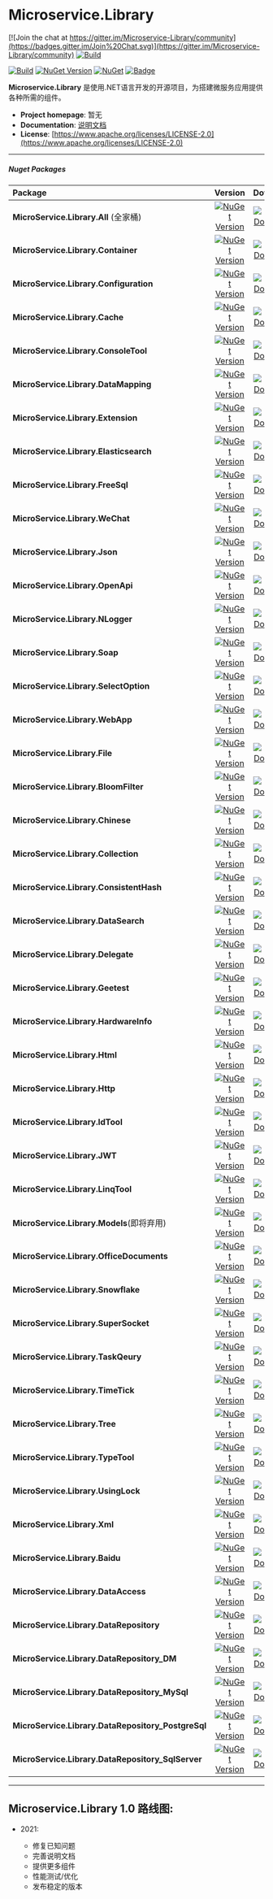 # Microservice.Library
[![Join the chat at https://gitter.im/Microservice-Library/community](https://badges.gitter.im/Join%20Chat.svg)](https://gitter.im/Microservice-Library/community)
[![Build](https://github.com/Lc3586/Microservice.Library/workflows/build/badge.svg)](https://github.com/Lc3586/Microservice.Library/actions?query=workflow%3Abuild)

[![Build](https://github.com/Lc3586/Microservice.Library/workflows/nuget-release/badge.svg)](https://github.com/Lc3586/Microservice.Library/actions?query=workflow%3Anuget-release)
[![NuGet Version](https://img.shields.io/nuget/v/MicroService.Library.All.svg?style=flat)](https://www.nuget.org/packages/MicroService.Library.All/)
[![NuGet](https://img.shields.io/nuget/dt/MicroService.Library.All.svg)](https://www.nuget.org/packages/MicroService.Library.All)
[![Badge](https://img.shields.io/badge/link-996.icu-red.svg)](https://996.icu/#/zh_CN)

**Microservice.Library** 是使用.NET语言开发的开源项目，为搭建微服务应用提供各种所需的组件。


- **Project homepage**:		暂无
- **Documentation**:		[说明文档](https://github.com/Lc3586/Microservice/blob/master/docs/.Net%20Core开发框架概述.docx)
- **License**: 				[https://www.apache.org/licenses/LICENSE-2.0](https://www.apache.org/licenses/LICENSE-2.0)

---

##### Nuget Packages

| Package           |                           Version                            |                           Download                           |
| :---------------- | :----------------------------------------------------------: | :----------------------------------------------------------: |
| **MicroService.Library.All** (全家桶)| [![NuGet Version](https://img.shields.io/nuget/vpre/MicroService.Library.All.svg?style=flat)](https://www.nuget.org/packages/MicroService.Library.All/) | [![NuGet Download](https://img.shields.io/nuget/dt/MicroService.Library.All.svg?style=flat)](https://www.nuget.org/packages/MicroService.Library.All/) |
| **MicroService.Library.Container** | [![NuGet Version](https://img.shields.io/nuget/vpre/MicroService.Library.Container.svg?style=flat)](https://www.nuget.org/packages/MicroService.Library.Container/) | [![NuGet Download](https://img.shields.io/nuget/dt/MicroService.Library.Container.svg?style=flat)](https://www.nuget.org/packages/MicroService.Library.Container/) |
| **MicroService.Library.Configuration** | [![NuGet Version](https://img.shields.io/nuget/vpre/MicroService.Library.Configuration.svg?style=flat)](https://www.nuget.org/packages/MicroService.Library.Configuration/) | [![NuGet Download](https://img.shields.io/nuget/dt/MicroService.Library.Configuration.svg?style=flat)](https://www.nuget.org/packages/MicroService.Library.Configuration/) |
| **MicroService.Library.Cache** | [![NuGet Version](https://img.shields.io/nuget/vpre/MicroService.Library.Cache.svg?style=flat)](https://www.nuget.org/packages/MicroService.Library.Cache/) | [![NuGet Download](https://img.shields.io/nuget/dt/MicroService.Library.Cache.svg?style=flat)](https://www.nuget.org/packages/MicroService.Library.Cache/) |
| **MicroService.Library.ConsoleTool** | [![NuGet Version](https://img.shields.io/nuget/vpre/MicroService.Library.ConsoleTool.svg?style=flat)](https://www.nuget.org/packages/MicroService.Library.ConsoleTool/) | [![NuGet Download](https://img.shields.io/nuget/dt/MicroService.Library.ConsoleTool.svg?style=flat)](https://www.nuget.org/packages/MicroService.Library.ConsoleTool/) |
| **MicroService.Library.DataMapping** | [![NuGet Version](https://img.shields.io/nuget/vpre/MicroService.Library.DataMapping.svg?style=flat)](https://www.nuget.org/packages/MicroService.Library.DataMapping/) | [![NuGet Download](https://img.shields.io/nuget/dt/MicroService.Library.DataMapping.svg?style=flat)](https://www.nuget.org/packages/MicroService.Library.DataMapping/) |
| **MicroService.Library.Extension** | [![NuGet Version](https://img.shields.io/nuget/vpre/MicroService.Library.Extension.svg?style=flat)](https://www.nuget.org/packages/MicroService.Library.Extension/) | [![NuGet Download](https://img.shields.io/nuget/dt/MicroService.Library.Extension.svg?style=flat)](https://www.nuget.org/packages/MicroService.Library.Extension/) |
| **MicroService.Library.Elasticsearch** | [![NuGet Version](https://img.shields.io/nuget/vpre/MicroService.Library.Elasticsearch.svg?style=flat)](https://www.nuget.org/packages/MicroService.Library.Elasticsearch/) | [![NuGet Download](https://img.shields.io/nuget/dt/MicroService.Library.Elasticsearch.svg?style=flat)](https://www.nuget.org/packages/MicroService.Library.Elasticsearch/) |
| **MicroService.Library.FreeSql** | [![NuGet Version](https://img.shields.io/nuget/vpre/MicroService.Library.FreeSql.svg?style=flat)](https://www.nuget.org/packages/MicroService.Library.FreeSql/) | [![NuGet Download](https://img.shields.io/nuget/dt/MicroService.Library.FreeSql.svg?style=flat)](https://www.nuget.org/packages/MicroService.Library.FreeSql/) |
| **MicroService.Library.WeChat** | [![NuGet Version](https://img.shields.io/nuget/vpre/MicroService.Library.WeChat.svg?style=flat)](https://www.nuget.org/packages/MicroService.Library.WeChat/) | [![NuGet Download](https://img.shields.io/nuget/dt/MicroService.Library.WeChat.svg?style=flat)](https://www.nuget.org/packages/MicroService.Library.WeChat/) |
| **MicroService.Library.Json** | [![NuGet Version](https://img.shields.io/nuget/vpre/MicroService.Library.Json.svg?style=flat)](https://www.nuget.org/packages/MicroService.Library.Json/) | [![NuGet Download](https://img.shields.io/nuget/dt/MicroService.Library.Json.svg?style=flat)](https://www.nuget.org/packages/MicroService.Library.Json/) |
| **MicroService.Library.OpenApi** | [![NuGet Version](https://img.shields.io/nuget/vpre/MicroService.Library.OpenApi.svg?style=flat)](https://www.nuget.org/packages/MicroService.Library.OpenApi/) | [![NuGet Download](https://img.shields.io/nuget/dt/MicroService.Library.OpenApi.svg?style=flat)](https://www.nuget.org/packages/MicroService.Library.OpenApi/) |
| **MicroService.Library.NLogger** | [![NuGet Version](https://img.shields.io/nuget/vpre/MicroService.Library.NLogger.svg?style=flat)](https://www.nuget.org/packages/MicroService.Library.NLogger/) | [![NuGet Download](https://img.shields.io/nuget/dt/MicroService.Library.NLogger.svg?style=flat)](https://www.nuget.org/packages/MicroService.Library.NLogger/) |
| **MicroService.Library.Soap** | [![NuGet Version](https://img.shields.io/nuget/vpre/MicroService.Library.Soap.svg?style=flat)](https://www.nuget.org/packages/MicroService.Library.Soap/) | [![NuGet Download](https://img.shields.io/nuget/dt/MicroService.Library.Soap.svg?style=flat)](https://www.nuget.org/packages/MicroService.Library.Soap/) |
| **MicroService.Library.SelectOption** | [![NuGet Version](https://img.shields.io/nuget/vpre/MicroService.Library.SelectOption.svg?style=flat)](https://www.nuget.org/packages/MicroService.Library.SelectOption/) | [![NuGet Download](https://img.shields.io/nuget/dt/MicroService.Library.SelectOption.svg?style=flat)](https://www.nuget.org/packages/MicroService.Library.SelectOption/) |
| **MicroService.Library.WebApp** | [![NuGet Version](https://img.shields.io/nuget/vpre/MicroService.Library.WebApp.svg?style=flat)](https://www.nuget.org/packages/MicroService.Library.WebApp/) | [![NuGet Download](https://img.shields.io/nuget/dt/MicroService.Library.WebApp.svg?style=flat)](https://www.nuget.org/packages/MicroService.Library.WebApp/) |
| **MicroService.Library.File** | [![NuGet Version](https://img.shields.io/nuget/vpre/MicroService.Library.File.svg?style=flat)](https://www.nuget.org/packages/MicroService.Library.File/) | [![NuGet Download](https://img.shields.io/nuget/dt/MicroService.Library.File.svg?style=flat)](https://www.nuget.org/packages/MicroService.Library.File/) |
| **MicroService.Library.BloomFilter** | [![NuGet Version](https://img.shields.io/nuget/vpre/MicroService.Library.BloomFilter.svg?style=flat)](https://www.nuget.org/packages/MicroService.Library.BloomFilter/) | [![NuGet Download](https://img.shields.io/nuget/dt/MicroService.Library.BloomFilter.svg?style=flat)](https://www.nuget.org/packages/MicroService.Library.BloomFilter/) |
| **MicroService.Library.Chinese** | [![NuGet Version](https://img.shields.io/nuget/vpre/MicroService.Library.Chinese.svg?style=flat)](https://www.nuget.org/packages/MicroService.Library.Chinese/) | [![NuGet Download](https://img.shields.io/nuget/dt/MicroService.Library.Chinese.svg?style=flat)](https://www.nuget.org/packages/MicroService.Library.Chinese/) |
| **MicroService.Library.Collection** | [![NuGet Version](https://img.shields.io/nuget/vpre/MicroService.Library.Collection.svg?style=flat)](https://www.nuget.org/packages/MicroService.Library.Collection/) | [![NuGet Download](https://img.shields.io/nuget/dt/MicroService.Library.Collection.svg?style=flat)](https://www.nuget.org/packages/MicroService.Library.Collection/) |
| **MicroService.Library.ConsistentHash** | [![NuGet Version](https://img.shields.io/nuget/vpre/MicroService.Library.ConsistentHash.svg?style=flat)](https://www.nuget.org/packages/MicroService.Library.ConsistentHash/) | [![NuGet Download](https://img.shields.io/nuget/dt/MicroService.Library.ConsistentHash.svg?style=flat)](https://www.nuget.org/packages/MicroService.Library.ConsistentHash/) |
| **MicroService.Library.DataSearch** | [![NuGet Version](https://img.shields.io/nuget/vpre/MicroService.Library.DataSearch.svg?style=flat)](https://www.nuget.org/packages/MicroService.Library.DataSearch/) | [![NuGet Download](https://img.shields.io/nuget/dt/MicroService.Library.DataSearch.svg?style=flat)](https://www.nuget.org/packages/MicroService.Library.DataSearch/) |
| **MicroService.Library.Delegate** | [![NuGet Version](https://img.shields.io/nuget/vpre/MicroService.Library.Delegate.svg?style=flat)](https://www.nuget.org/packages/MicroService.Library.Delegate/) | [![NuGet Download](https://img.shields.io/nuget/dt/MicroService.Library.Delegate.svg?style=flat)](https://www.nuget.org/packages/MicroService.Library.Delegate/) |
| **MicroService.Library.Geetest** | [![NuGet Version](https://img.shields.io/nuget/vpre/MicroService.Library.Geetest.svg?style=flat)](https://www.nuget.org/packages/MicroService.Library.Geetest/) | [![NuGet Download](https://img.shields.io/nuget/dt/MicroService.Library.Geetest.svg?style=flat)](https://www.nuget.org/packages/MicroService.Library.Geetest/) |
| **MicroService.Library.HardwareInfo** | [![NuGet Version](https://img.shields.io/nuget/vpre/MicroService.Library.HardwareInfo.svg?style=flat)](https://www.nuget.org/packages/MicroService.Library.HardwareInfo/) | [![NuGet Download](https://img.shields.io/nuget/dt/MicroService.Library.HardwareInfo.svg?style=flat)](https://www.nuget.org/packages/MicroService.Library.HardwareInfo/) |
| **MicroService.Library.Html** | [![NuGet Version](https://img.shields.io/nuget/vpre/MicroService.Library.Html.svg?style=flat)](https://www.nuget.org/packages/MicroService.Library.Html/) | [![NuGet Download](https://img.shields.io/nuget/dt/MicroService.Library.Html.svg?style=flat)](https://www.nuget.org/packages/MicroService.Library.Html/) |
| **MicroService.Library.Http** | [![NuGet Version](https://img.shields.io/nuget/vpre/MicroService.Library.Http.svg?style=flat)](https://www.nuget.org/packages/MicroService.Library.Http/) | [![NuGet Download](https://img.shields.io/nuget/dt/MicroService.Library.Http.svg?style=flat)](https://www.nuget.org/packages/MicroService.Library.Http/) |
| **MicroService.Library.IdTool** | [![NuGet Version](https://img.shields.io/nuget/vpre/MicroService.Library.IdTool.svg?style=flat)](https://www.nuget.org/packages/MicroService.Library.IdTool/) | [![NuGet Download](https://img.shields.io/nuget/dt/MicroService.Library.IdTool.svg?style=flat)](https://www.nuget.org/packages/MicroService.Library.IdTool/) |
| **MicroService.Library.JWT** | [![NuGet Version](https://img.shields.io/nuget/vpre/MicroService.Library.JWT.svg?style=flat)](https://www.nuget.org/packages/MicroService.Library.JWT/) | [![NuGet Download](https://img.shields.io/nuget/dt/MicroService.Library.JWT.svg?style=flat)](https://www.nuget.org/packages/MicroService.Library.JWT/) |
| **MicroService.Library.LinqTool** | [![NuGet Version](https://img.shields.io/nuget/vpre/MicroService.Library.LinqTool.svg?style=flat)](https://www.nuget.org/packages/MicroService.Library.LinqTool/) | [![NuGet Download](https://img.shields.io/nuget/dt/MicroService.Library.LinqTool.svg?style=flat)](https://www.nuget.org/packages/MicroService.Library.LinqTool/) |
| **MicroService.Library.Models**(即将弃用) | [![NuGet Version](https://img.shields.io/nuget/vpre/MicroService.Library.Models.svg?style=flat)](https://www.nuget.org/packages/MicroService.Library.Models/) | [![NuGet Download](https://img.shields.io/nuget/dt/MicroService.Library.Models.svg?style=flat)](https://www.nuget.org/packages/MicroService.Library.Models/) |
| **MicroService.Library.OfficeDocuments** | [![NuGet Version](https://img.shields.io/nuget/vpre/MicroService.Library.OfficeDocuments.svg?style=flat)](https://www.nuget.org/packages/MicroService.Library.OfficeDocuments/) | [![NuGet Download](https://img.shields.io/nuget/dt/MicroService.Library.OfficeDocuments.svg?style=flat)](https://www.nuget.org/packages/MicroService.Library.OfficeDocuments/) |
| **MicroService.Library.Snowflake** | [![NuGet Version](https://img.shields.io/nuget/vpre/MicroService.Library.Snowflake.svg?style=flat)](https://www.nuget.org/packages/MicroService.Library.Snowflake/) | [![NuGet Download](https://img.shields.io/nuget/dt/MicroService.Library.Snowflake.svg?style=flat)](https://www.nuget.org/packages/MicroService.Library.Snowflake/) |
| **MicroService.Library.SuperSocket** | [![NuGet Version](https://img.shields.io/nuget/vpre/MicroService.Library.SuperSocket.svg?style=flat)](https://www.nuget.org/packages/MicroService.Library.SuperSocket/) | [![NuGet Download](https://img.shields.io/nuget/dt/MicroService.Library.SuperSocket.svg?style=flat)](https://www.nuget.org/packages/MicroService.Library.SuperSocket/) |
| **MicroService.Library.TaskQeury** | [![NuGet Version](https://img.shields.io/nuget/vpre/MicroService.Library.TaskQeury.svg?style=flat)](https://www.nuget.org/packages/MicroService.Library.TaskQeury/) | [![NuGet Download](https://img.shields.io/nuget/dt/MicroService.Library.TaskQeury.svg?style=flat)](https://www.nuget.org/packages/MicroService.Library.TaskQeury/) |
| **MicroService.Library.TimeTick** | [![NuGet Version](https://img.shields.io/nuget/vpre/MicroService.Library.TimeTick.svg?style=flat)](https://www.nuget.org/packages/MicroService.Library.TimeTick/) | [![NuGet Download](https://img.shields.io/nuget/dt/MicroService.Library.TimeTick.svg?style=flat)](https://www.nuget.org/packages/MicroService.Library.TimeTick/) |
| **MicroService.Library.Tree** | [![NuGet Version](https://img.shields.io/nuget/vpre/MicroService.Library.Tree.svg?style=flat)](https://www.nuget.org/packages/MicroService.Library.Tree/) | [![NuGet Download](https://img.shields.io/nuget/dt/MicroService.Library.Tree.svg?style=flat)](https://www.nuget.org/packages/MicroService.Library.Tree/) |
| **MicroService.Library.TypeTool** | [![NuGet Version](https://img.shields.io/nuget/vpre/MicroService.Library.TypeTool.svg?style=flat)](https://www.nuget.org/packages/MicroService.Library.TypeTool/) | [![NuGet Download](https://img.shields.io/nuget/dt/MicroService.Library.TypeTool.svg?style=flat)](https://www.nuget.org/packages/MicroService.Library.TypeTool/) |
| **MicroService.Library.UsingLock** | [![NuGet Version](https://img.shields.io/nuget/vpre/MicroService.Library.UsingLock.svg?style=flat)](https://www.nuget.org/packages/MicroService.Library.UsingLock/) | [![NuGet Download](https://img.shields.io/nuget/dt/MicroService.Library.UsingLock.svg?style=flat)](https://www.nuget.org/packages/MicroService.Library.UsingLock/) |
| **MicroService.Library.Xml** | [![NuGet Version](https://img.shields.io/nuget/vpre/MicroService.Library.Xml.svg?style=flat)](https://www.nuget.org/packages/MicroService.Library.Xml/) | [![NuGet Download](https://img.shields.io/nuget/dt/MicroService.Library.Xml.svg?style=flat)](https://www.nuget.org/packages/MicroService.Library.Xml/) |
| **MicroService.Library.Baidu** | [![NuGet Version](https://img.shields.io/nuget/vpre/MicroService.Library.Baidu.svg?style=flat)](https://www.nuget.org/packages/MicroService.Library.Baidu/) | [![NuGet Download](https://img.shields.io/nuget/dt/MicroService.Library.Baidu.svg?style=flat)](https://www.nuget.org/packages/MicroService.Library.Baidu/) |
| **MicroService.Library.DataAccess** | [![NuGet Version](https://img.shields.io/nuget/vpre/MicroService.Library.DataAccess.svg?style=flat)](https://www.nuget.org/packages/MicroService.Library.DataAccess/) | [![NuGet Download](https://img.shields.io/nuget/dt/MicroService.Library.DataAccess.svg?style=flat)](https://www.nuget.org/packages/MicroService.Library.DataAccess/) |
| **MicroService.Library.DataRepository** | [![NuGet Version](https://img.shields.io/nuget/vpre/MicroService.Library.DataRepository.svg?style=flat)](https://www.nuget.org/packages/MicroService.Library.DataRepository/) | [![NuGet Download](https://img.shields.io/nuget/dt/MicroService.Library.DataRepository.svg?style=flat)](https://www.nuget.org/packages/MicroService.Library.DataRepository/) |
| **MicroService.Library.DataRepository_DM** | [![NuGet Version](https://img.shields.io/nuget/vpre/MicroService.Library.DataRepository_DM.svg?style=flat)](https://www.nuget.org/packages/MicroService.Library.DataRepository_DM/) | [![NuGet Download](https://img.shields.io/nuget/dt/MicroService.Library.DataRepository_DM.svg?style=flat)](https://www.nuget.org/packages/MicroService.Library.DataRepository_DM/) |
| **MicroService.Library.DataRepository_MySql** | [![NuGet Version](https://img.shields.io/nuget/vpre/MicroService.Library.DataRepository_MySql.svg?style=flat)](https://www.nuget.org/packages/MicroService.Library.DataRepository_MySql/) | [![NuGet Download](https://img.shields.io/nuget/dt/MicroService.Library.DataRepository_MySql.svg?style=flat)](https://www.nuget.org/packages/MicroService.Library.DataRepository_MySql/) |
| **MicroService.Library.DataRepository_PostgreSql** | [![NuGet Version](https://img.shields.io/nuget/vpre/MicroService.Library.DataRepository_PostgreSql.svg?style=flat)](https://www.nuget.org/packages/MicroService.Library.DataRepository_PostgreSql/) | [![NuGet Download](https://img.shields.io/nuget/dt/MicroService.Library.DataRepository_PostgreSql.svg?style=flat)](https://www.nuget.org/packages/MicroService.Library.DataRepository_PostgreSql/) |
| **MicroService.Library.DataRepository_SqlServer** | [![NuGet Version](https://img.shields.io/nuget/vpre/MicroService.Library.DataRepository_SqlServer.svg?style=flat)](https://www.nuget.org/packages/MicroService.Library.DataRepository_SqlServer/) | [![NuGet Download](https://img.shields.io/nuget/dt/MicroService.Library.DataRepository_SqlServer.svg?style=flat)](https://www.nuget.org/packages/MicroService.Library.DataRepository_SqlServer/) |

---

##  Microservice.Library 1.0 路线图:


- 2021:

  - 修复已知问题
  - 完善说明文档
  - 提供更多组件
  - 性能测试/优化
  - 发布稳定的版本